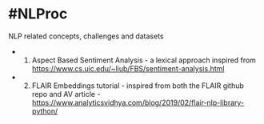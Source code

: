 # #NLProc
NLP related concepts, challenges and datasets

* 1. Aspect Based Sentiment Analysis - a lexical approach inspired from https://www.cs.uic.edu/~liub/FBS/sentiment-analysis.html
* 2. FLAIR Embeddings tutorial - inspired from both the FLAIR github repo and AV article - https://www.analyticsvidhya.com/blog/2019/02/flair-nlp-library-python/
